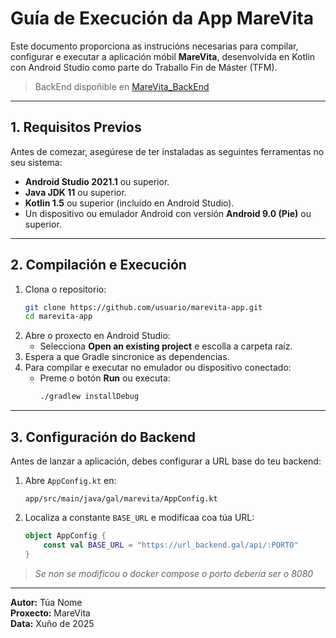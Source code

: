 
# Guía de Execución da App MareVita

Este documento proporciona as instrucións necesarias para compilar, configurar e executar a aplicación móbil **MareVita**, desenvolvida en Kotlin con Android Studio como parte do Traballo Fin de Máster (TFM).

>BackEnd dispoñible en [MareVita_BackEnd](https://github.com/MrBrenlla/MareVita_BackEnd)


---

## 1. Requisitos Previos

Antes de comezar, asegúrese de ter instaladas as seguintes ferramentas no seu sistema:

- **Android Studio 2021.1** ou superior.
- **Java JDK 11** ou superior.
- **Kotlin 1.5** ou superior (incluído en Android Studio).
- Un dispositivo ou emulador Android con versión **Android 9.0 (Pie)** ou superior.
---

## 2. Compilación e Execución

1. Clona o repositorio:
   ```bash
   git clone https://github.com/usuario/marevita-app.git
   cd marevita-app
   ```
2. Abre o proxecto en Android Studio:
   - Selecciona **Open an existing project** e escolla a carpeta raíz.
3. Espera a que Gradle sincronice as dependencias.
4. Para compilar e executar no emulador ou dispositivo conectado:
   - Preme o botón **Run** ou executa:
     ```bash
     ./gradlew installDebug
     ```

---

## 3. Configuración do Backend

Antes de lanzar a aplicación, debes configurar a URL base do teu backend:

1. Abre `AppConfig.kt` en:
   ```
   app/src/main/java/gal/marevita/AppConfig.kt
   ```
2. Localiza a constante `BASE_URL` e modifícaa coa túa URL:
   ```kotlin
   object AppConfig {
       const val BASE_URL = "https://url_backend.gal/api/:PORTO"
   }
   ```

>*Se non se modificou o docker compose o porto debería ser o 8080*

----------

**Autor:** Túa Nome  
**Proxecto:** MareVita  
**Data:** Xuño de 2025

